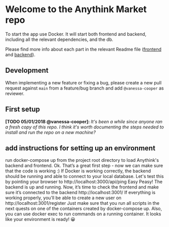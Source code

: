 # Welcome to the Anythink Market repo

To start the app use Docker. It will start both frontend and backend, including all the relevant dependencies, and the db.

Please find more info about each part in the relevant Readme file ([frontend](frontend/readme.md) and [backend](backend/README.md)).

## Development

When implementing a new feature or fixing a bug, please create a new pull request against `main` from a feature/bug branch and add `@vanessa-cooper` as reviewer.

## First setup

**[TODO 05/01/2018 @vanessa-cooper]:** _It's been a while since anyone ran a fresh copy of this repo. I think it's worth documenting the steps needed to install and run the repo on a new machine?_

## add instructions for setting up an environment

run docker-compose up from the project root directory to load Anythink's backend and frontend.
Ok. That’s a great first step - now we can make sure that the code is working :)
If Docker is working correctly, the backend should be running and able to connect to your local database.
Let's test this by pointing your browser to http://localhost:3000/api/ping
Easy Peasy! The backend is up and running.
Now, it’s time to check the frontend and make sure it’s connected to the backend http://localhost:3001/
If everything is working properly, you’ll be able to create a new user on http://localhost:3001/register
Just make sure that you run all scripts in the next quests on one of the containers created by docker-compose up.  Also, you can use docker exec to run commands on a running container.
It looks like your environment is ready! 😀